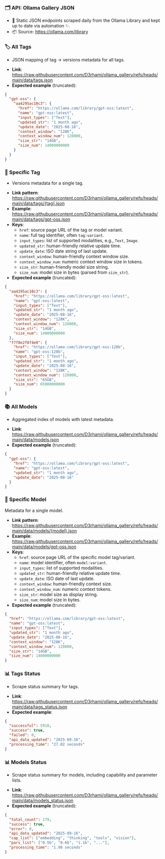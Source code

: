 ### 🗂️ API: Ollama Gallery JSON

- 📑 Static JSON endpoints scraped daily from the Ollama Library and kept up to date via automation ✨.
- 📦 Source: https://ollama.com/library
 
### 🏷️ All Tags
* JSON mapping of tag → versions metadata for all tags.
- **Link**: https://raw.githubusercontent.com/D3rhami/ollama_gallery/refs/heads/main/data/tags.json
- **Expected example** (truncated):
```json
{
  "gpt-oss": {
    "aa4295ac10c3": {
      "href": "https://ollama.com/library/gpt-oss:latest",
      "name": "gpt-oss:latest",
      "input_types": ["Text"],
      "updated_str": "1 month ago",
      "update_date": "2025-08-16",
      "context_window": "128K",
      "context_window_num": 128000,
      "size_str": "14GB",
      "size_num": 14000000000
    }
  }
}
```

### 🔖 Specific Tag
* Versions metadata for a single tag.
- **Link pattern**: https://raw.githubusercontent.com/D3rhami/ollama_gallery/refs/heads/main/data/tags/{tag}.json
- **Example**: https://raw.githubusercontent.com/D3rhami/ollama_gallery/refs/heads/main/data/tags/gpt-oss.json
- **Keys**:
  - `href`: source page URL of the tag or model variant.
  - `name`: full tag identifier, often `tag:variant`.
  - `input_types`: list of supported modalities, e.g., `Text`, `Image`.
  - `updated_str`: human-friendly relative update time.
  - `update_date`: ISO date string of last update.
  - `context_window`: human-friendly context window size.
  - `context_window_num`: numeric context window size in tokens.
  - `size_str`: human-friendly model size string.
  - `size_num`: model size in bytes (parsed from `size_str`).
- **Expected example** (truncated):
```json
{
  "aa4295ac10c3": {
    "href": "https://ollama.com/library/gpt-oss:latest",
    "name": "gpt-oss:latest",
    "input_types": ["Text"],
    "updated_str": "1 month ago",
    "update_date": "2025-08-16",
    "context_window": "128K",
    "context_window_num": 128000,
    "size_str": "14GB",
    "size_num": 14000000000
  },
  "f7f8e2f8f4e0": {
    "href": "https://ollama.com/library/gpt-oss:120b",
    "name": "gpt-oss:120b",
    "input_types": ["Text"],
    "updated_str": "1 month ago",
    "update_date": "2025-08-16",
    "context_window": "128K",
    "context_window_num": 128000,
    "size_str": "65GB",
    "size_num": 65000000000
  }
}
```

### 📚 All Models
* Aggregated index of models with latest metadata.
- **Link**: https://raw.githubusercontent.com/D3rhami/ollama_gallery/refs/heads/main/data/models.json
- **Expected example** (truncated):
```json
{
  "gpt-oss": {
    "href": "https://ollama.com/library/gpt-oss:latest",
    "name": "gpt-oss:latest",
    "updated_str": "1 month ago",
    "update_date": "2025-08-16"
  }
}
```

### 🎯 Specific Model
Metadata for a single model.
- **Link pattern**: https://raw.githubusercontent.com/D3rhami/ollama_gallery/refs/heads/main/data/models/{model}.json
- **Example**: https://raw.githubusercontent.com/D3rhami/ollama_gallery/refs/heads/main/data/models/gpt-oss.json
- **Keys**:
  - `href`: source page URL of the specific model tag/variant.
  - `name`: model identifier, often `model:variant`.
  - `input_types`: list of supported modalities.
  - `updated_str`: human-friendly relative update time.
  - `update_date`: ISO date of last update.
  - `context_window`: human-friendly context size.
  - `context_window_num`: numeric context tokens.
  - `size_str`: model size as display string.
  - `size_num`: model size in bytes.
- **Expected example** (truncated):
```json
{
  "href": "https://ollama.com/library/gpt-oss:latest",
  "name": "gpt-oss:latest",
  "input_types": ["Text"],
  "updated_str": "1 month ago",
  "update_date": "2025-08-16",
  "context_window": "128K",
  "context_window_num": 128000,
  "size_str": "14GB",
  "size_num": 14000000000
}
```

### 📊 Tags Status
* Scrape status summary for tags.
- **Link**: https://raw.githubusercontent.com/D3rhami/ollama_gallery/refs/heads/main/data/tags_status.json
- **Expected example**:
```json
{
  "successful": 5918,
  "success": true,
  "failed": 0,
  "api_data_updated": "2025-09-16",
  "processing_time": "27.02 seconds"
}
```

### 📊 Models Status
* Scrape status summary for models, including capability and parameter lists.
- **Link**: https://raw.githubusercontent.com/D3rhami/ollama_gallery/refs/heads/main/data/models_status.json
- **Expected example** (truncated):
```json
{
  "total_count": 179,
  "success": true,
  "error": 0,
  "api_data_updated": "2025-09-16",
  "cap_list": ["embedding", "thinking", "tools", "vision"],
  "pars_list": ["0.5b", "0.6b", "1.1b", "..."],
  "processing_time": "1.98 seconds"
}
```
